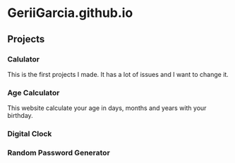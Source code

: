 # GeriiGarcia.github.io

## Projects


### Calulator

This is the first projects I made. It has a lot of
issues and I want to change it.

### Age Calculator

This website calculate your age in days, months
and years with your birthday.

### Digital Clock



### Random Password Generator

